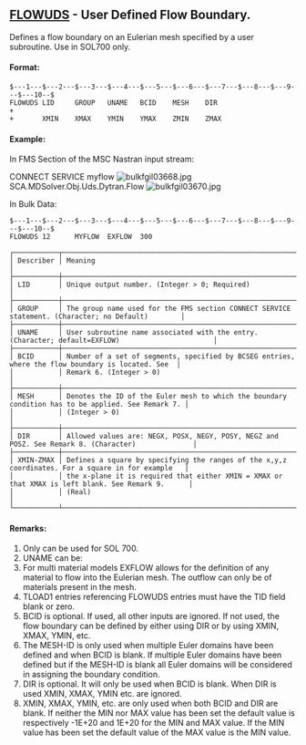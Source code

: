 ## [FLOWUDS](https://help.hexagonmi.com/bundle/MSC_Nastran_2022.4/page/Nastran_Combined_Book/qrg/bulkfgil/TOC.FLOWUDS.xhtml) - User Defined Flow Boundary.

Defines a flow boundary on an Eulerian mesh specified by a user subroutine. Use in SOL700 only.

#### Format:

```nastran
$---1---$---2---$---3---$---4---$---5---$---6---$---7---$---8---$---9---$---10--$
FLOWUDS LID     GROUP   UNAME   BCID    MESH    DIR                     +       
+       XMIN    XMAX    YMIN    YMAX    ZMIN    ZMAX                            
```

#### Example:

In FMS Section of the MSC Nastran input stream:

CONNECT SERVICE myflow  ![bulkfgil03668.jpg](https://help-be.hexagonmi.com/bundle/MSC_Nastran_2022.4/page/Nastran_Combined_Book/qrg/bulkfgil/../../../assets/bulkfgil03668.jpg?_LANG=enus) SCA.MDSolver.Obj.Uds.Dytran.Flow ![bulkfgil03670.jpg](https://help-be.hexagonmi.com/bundle/MSC_Nastran_2022.4/page/Nastran_Combined_Book/qrg/bulkfgil/../../../assets/bulkfgil03670.jpg?_LANG=enus)

In Bulk Data:

```nastran
$---1---$---2---$---3---$---4---$---5---$---6---$---7---$---8---$---9---$---10--$
FLOWUDS 12      MYFLOW  EXFLOW  300                                             
```

```text
┌───────────┬───────────────────────────────────────────────────────────────────────────────────────────────────┐
│ Describer │ Meaning                                                                                           │
├───────────┼───────────────────────────────────────────────────────────────────────────────────────────────────┤
│ LID       │ Unique output number. (Integer > 0; Required)                                                     │
├───────────┼───────────────────────────────────────────────────────────────────────────────────────────────────┤
│ GROUP     │ The group name used for the FMS section CONNECT SERVICE statement. (Character; no Default)        │
├───────────┼───────────────────────────────────────────────────────────────────────────────────────────────────┤
│ UNAME     │ User subroutine name associated with the entry. (Character; default=EXFLOW)                       │
├───────────┼───────────────────────────────────────────────────────────────────────────────────────────────────┤
│ BCID      │ Number of a set of segments, specified by BCSEG entries, where the flow boundary is located. See  │
│           │ Remark 6. (Integer > 0)                                                                           │
├───────────┼───────────────────────────────────────────────────────────────────────────────────────────────────┤
│ MESH      │ Denotes the ID of the Euler mesh to which the boundary condition has to be applied. See Remark 7. │
│           │ (Integer > 0)                                                                                     │
├───────────┼───────────────────────────────────────────────────────────────────────────────────────────────────┤
│ DIR       │ Allowed values are: NEGX, POSX, NEGY, POSY, NEGZ and POSZ. See Remark 8. (Character)              │
├───────────┼───────────────────────────────────────────────────────────────────────────────────────────────────┤
│ XMIN-ZMAX │ Defines a square by specifying the ranges of the x,y,z coordinates. For a square in for example   │
│           │ the x-plane it is required that either XMIN = XMAX or that XMAX is left blank. See Remark 9.      │
│           │ (Real)                                                                                            │
└───────────┴───────────────────────────────────────────────────────────────────────────────────────────────────┘
```

#### Remarks:

1. Only can be used for SOL 700.
2. UNAME can be:
3. For multi material models EXFLOW allows for the definition of any material to flow into the Eulerian mesh. The outflow can only be of materials present in the mesh.
4. TLOAD1 entries referencing FLOWUDS entries must have the TID field blank or zero.
5. BCID is optional. If used, all other inputs are ignored. If not used, the flow boundary can be defined by either using DIR or by using XMIN, XMAX, YMIN, etc.
6. The MESH-ID is only used when multiple Euler domains have been defined and when BCID is blank. If multiple Euler domains have been defined but if the MESH-ID is blank all Euler domains will be considered in assigning the boundary condition.
7. DIR is optional. It will only be used when BCID is blank. When DIR is used XMIN, XMAX, YMIN etc. are ignored.
8. XMIN, XMAX, YMIN, etc. are only used when both BCID and DIR are blank. If neither the MIN nor MAX value has been set the default value is respectively -1E+20 and 1E+20 for the MIN and MAX value. If the MIN value has been set the default value of the MAX value is the MIN value.

